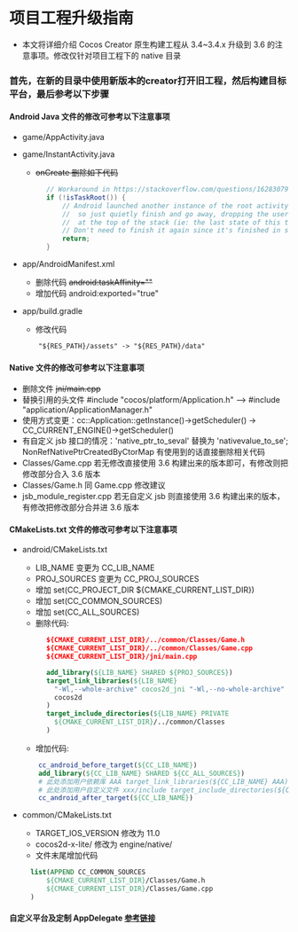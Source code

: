 # 项目工程升级指南

- 本文将详细介绍 Cocos Creator 原生构建工程从 3.4~3.4.x 升级到 3.6 的注意事项。修改仅针对项目工程下的 native 目录

### 首先，在新的目录中使用新版本的creator打开旧工程，然后构建目标平台，最后参考以下步骤

#### Android Java 文件的修改可参考以下注意事项
  
  - game/AppActivity.java
  - game/InstantActivity.java
    - ~~onCreate 删除如下代码~~
    ```java
          // Workaround in https://stackoverflow.com/questions/16283079/re-launch-of-activity-on-home-button-but-only-the-first-time/16447508
          if (!isTaskRoot()) {
              // Android launched another instance of the root activity into an existing task
              //  so just quietly finish and go away, dropping the user back into the activity
              //  at the top of the stack (ie: the last state of this task)
              // Don't need to finish it again since it's finished in super.onCreate .
              return;
          }
    ```

  - app/AndroidManifest.xml
    - 删除代码 ~~android:taskAffinity=""~~
    - 增加代码 android:exported="true"

  - app/build.gradle
    - 修改代码 
    ```html
        "${RES_PATH}/assets" -> "${RES_PATH}/data"
    ``` 

#### Native 文件的修改可参考以下注意事项
  - 删除文件 ~~jni/main.cpp~~
  - 替换引用的头文件 #include "cocos/platform/Application.h" —> #include "application/ApplicationManager.h"
  - 使用方式变更：cc::Application::getInstance()->getScheduler() -> CC_CURRENT_ENGINE()->getScheduler()
  - 有自定义 jsb 接口的情况：'native_ptr_to_seval' 替换为 'nativevalue_to_se';  NonRefNativePtrCreatedByCtorMap 有使用到的话直接删除相关代码
  - Classes/Game.cpp 若无修改直接使用 3.6 构建出来的版本即可，有修改则把修改部分合入 3.6 版本
  - Classes/Game.h 同 Game.cpp 修改建议
  - jsb_module_register.cpp 若无自定义 jsb 则直接使用 3.6 构建出来的版本，有修改把修改部分合并进 3.6 版本


#### CMakeLists.txt 文件的修改可参考以下注意事项

   - android/CMakeLists.txt
     - LIB_NAME 变更为 CC_LIB_NAME
     - PROJ_SOURCES 变更为 CC_PROJ_SOURCES
     - 增加 set(CC_PROJECT_DIR ${CMAKE_CURRENT_LIST_DIR})
     - 增加 set(CC_COMMON_SOURCES)
     - 增加 set(CC_ALL_SOURCES)
     - 删除代码:
      ```cmake
            ${CMAKE_CURRENT_LIST_DIR}/../common/Classes/Game.h
            ${CMAKE_CURRENT_LIST_DIR}/../common/Classes/Game.cpp
            ${CMAKE_CURRENT_LIST_DIR}/jni/main.cpp

            add_library(${LIB_NAME} SHARED ${PROJ_SOURCES})
            target_link_libraries(${LIB_NAME}
              "-Wl,--whole-archive" cocos2d_jni "-Wl,--no-whole-archive"
              cocos2d
            )
            target_include_directories(${LIB_NAME} PRIVATE
              ${CMAKE_CURRENT_LIST_DIR}/../common/Classes
            )
      ``` 
     - 增加代码:
      ```cmake
          cc_android_before_target(${CC_LIB_NAME})
          add_library(${CC_LIB_NAME} SHARED ${CC_ALL_SOURCES})
          # 此处添加用户依赖库 AAA target_link_libraries(${CC_LIB_NAME} AAA)
          # 此处添加用户自定义文件 xxx/include target_include_directories(${CC_LIB_NAME} PRIVATE ${CMAKE_CURRENT_LIST_DIR}/../common/Classes/xxx/include)
          cc_android_after_target(${CC_LIB_NAME})
      ``` 

   - common/CMakeLists.txt
     - TARGET_IOS_VERSION 修改为 11.0
     - cocos2d-x-lite/ 修改为 engine/native/
     - 文件末尾增加代码
      ```cmake
        list(APPEND CC_COMMON_SOURCES
            ${CMAKE_CURRENT_LIST_DIR}/Classes/Game.h
            ${CMAKE_CURRENT_LIST_DIR}/Classes/Game.cpp
        )
      ``` 

#### 自定义平台及定制 AppDelegate [参考链接](mac-and-windows-upgrade-to-v3.5.md)